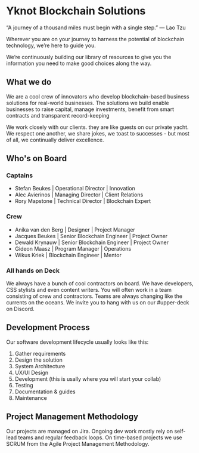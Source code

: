 # Yknot Blockchain Solutions
“A journey of a thousand miles must begin with a single step.” ― Lao Tzu

Wherever you are on your journey to harness the potential of blockchain technology, we’re here to guide you.

We’re continuously building our library of resources to give you the information you need to make good choices along the way.

## What we do
We are a cool crew of innovators who develop blockchain-based business solutions for real-world businesses. The solutions we build enable businesses to raise capital, manage investments, benefit from smart contracts and transparent record-keeping

We work closely with our clients. they are like guests on our private yacht. We respect one another, we share jokes, we toast to successes - but most of all, we continually deliver excellence. 

## Who's on Board
### Captains
-	Stefan Beukes | Operational Director | Innovation
-	Alec Avierinos | Managing Director | Client Relations
-	Rory Mapstone | Technical Director | Blockchain Expert

### Crew
-	Anika van den Berg | Designer | Project Manager
-	Jacques Beukes | Senior Blockchain Engineer | Project Owner
-	Dewald Krynauw | Senior Blockchain Engineer | Project Owner
-	Gideon Maasz | Program Manager | Operations
-	Wikus Kriek | Blockchain Engineer | Mentor

### All hands on Deck
We always have a bunch of cool contractors on board. We have developers, CSS stylists and even content writers.
You will often work in a team consisting of crew and contractors. Teams are always changing like the currents on the oceans. 
We invite you to hang with us on our #upper-deck on Discord.

## Development Process
Our software development lifecycle usually looks like this:
1. Gather requirements
2. Design the solution
3. System Architecture
4. UX/UI Design
5. Development (this is usally where you will start your collab)
6. Testing
7. Documentation & guides
8. Maintenance
 
## Project Management Methodology
Our projects are managed on Jira. 
Ongoing dev work mostly rely on self-lead teams and regular feedback loops. 
On time-based projects we use SCRUM from the Agile Project Management Methodology.
